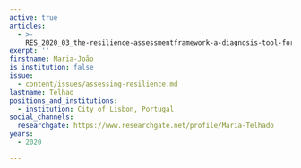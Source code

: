 ```yaml
---
active: true
articles:
  - >-
    RES_2020_03_the-resilience-assessmentframework-a-diagnosis-tool-for-cities-and-strategic-sectors
exerpt: ''
firstname: Maria-João
is_institution: false
issue:
  - content/issues/assessing-resilience.md
lastname: Telhao
positions_and_institutions:
  - institution: City of Lisbon, Portugal
social_channels:
  researchgate: https://www.researchgate.net/profile/Maria-Telhado
years:
  - 2020

---
```

